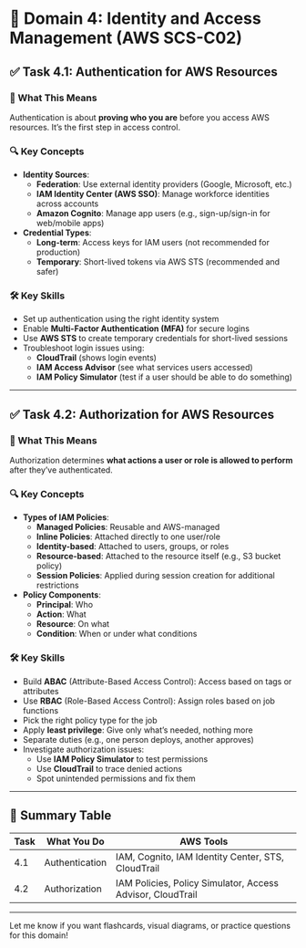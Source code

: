 # 🔐 Domain 4: Identity and Access Management (AWS SCS-C02)

## ✅ Task 4.1: Authentication for AWS Resources

### 🧠 What This Means
Authentication is about **proving who you are** before you access AWS resources. It’s the first step in access control.

### 🔍 Key Concepts
- **Identity Sources**:
  - **Federation**: Use external identity providers (Google, Microsoft, etc.)
  - **IAM Identity Center (AWS SSO)**: Manage workforce identities across accounts
  - **Amazon Cognito**: Manage app users (e.g., sign-up/sign-in for web/mobile apps)
- **Credential Types**:
  - **Long-term**: Access keys for IAM users (not recommended for production)
  - **Temporary**: Short-lived tokens via AWS STS (recommended and safer)

### 🛠️ Key Skills
- Set up authentication using the right identity system
- Enable **Multi-Factor Authentication (MFA)** for secure logins
- Use **AWS STS** to create temporary credentials for short-lived sessions
- Troubleshoot login issues using:
  - **CloudTrail** (shows login events)
  - **IAM Access Advisor** (see what services users accessed)
  - **IAM Policy Simulator** (test if a user should be able to do something)

---

## ✅ Task 4.2: Authorization for AWS Resources

### 🧠 What This Means
Authorization determines **what actions a user or role is allowed to perform** after they’ve authenticated.

### 🔍 Key Concepts
- **Types of IAM Policies**:
  - **Managed Policies**: Reusable and AWS-managed
  - **Inline Policies**: Attached directly to one user/role
  - **Identity-based**: Attached to users, groups, or roles
  - **Resource-based**: Attached to the resource itself (e.g., S3 bucket policy)
  - **Session Policies**: Applied during session creation for additional restrictions
- **Policy Components**:
  - **Principal**: Who
  - **Action**: What
  - **Resource**: On what
  - **Condition**: When or under what conditions

### 🛠️ Key Skills
- Build **ABAC** (Attribute-Based Access Control): Access based on tags or attributes
- Use **RBAC** (Role-Based Access Control): Assign roles based on job functions
- Pick the right policy type for the job
- Apply **least privilege**: Give only what’s needed, nothing more
- Separate duties (e.g., one person deploys, another approves)
- Investigate authorization issues:
  - Use **IAM Policy Simulator** to test permissions
  - Use **CloudTrail** to trace denied actions
  - Spot unintended permissions and fix them

---

## 📌 Summary Table

| Task | What You Do | AWS Tools |
|------|-------------|------------|
| 4.1 | Authentication | IAM, Cognito, IAM Identity Center, STS, CloudTrail |
| 4.2 | Authorization | IAM Policies, Policy Simulator, Access Advisor, CloudTrail |

---

Let me know if you want flashcards, visual diagrams, or practice questions for this domain!

